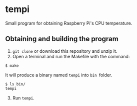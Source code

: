 # tempi

Small program for obtaining Raspberry Pi's CPU temperature.

## Obtaining and building the program

1. `git clone` or download this repository and unzip it.
2. Open a terminal and run the Makefile with the command:

```shell
$ make
```

It will produce a binary named `tempi` into `bin `folder.

```shell
$ ls bin/
tempi
```
3. Run `tempi`.
